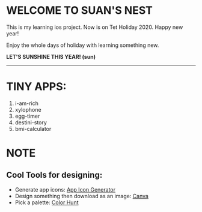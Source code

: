 # WELCOME TO SUAN'S NEST
This is my learning ios project.
Now is on Tet Holiday 2020.
Happy new year! 

Enjoy the whole days of holiday with learning something new.

**LET'S SUNSHINE THIS YEAR! (sun)**

---
# TINY APPS:
1. i-am-rich
2. xylophone
3. egg-timer
4. destini-story
5. bmi-calculator

# NOTE
## Cool Tools for designing:
- Generate app icons:  [App Icon Generator](https://appicon.co/)
- Design something then download as an image: [Canva](https://canva.com)
- Pick a palette: [Color Hunt](https://colorhunt.co/)

